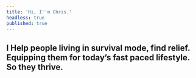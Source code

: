 ```yaml
---
title: 'Hi, I''m Chris.'
headless: true
published: true
---
```


## I Help people living in survival mode, find relief. Equipping them for today’s fast paced lifestyle. So they thrive.
